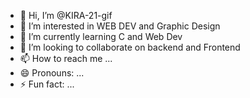 - 👋 Hi, I’m @KIRA-21-gif
- 👀 I’m interested in WEB DEV and Graphic Design
- 🌱 I’m currently learning C and Web Dev
- 💞️ I’m looking to collaborate on backend and Frontend 
- 📫 How to reach me ...
- 😄 Pronouns: ...
- ⚡ Fun fact: ...

<!---
KIRA-21-gif/KIRA-21-gif is a ✨ special ✨ repository because its `README.md` (this file) appears on your GitHub profile.
You can click the Preview link to take a look at your changes.
--->
